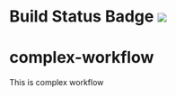 # Build Status Badge ![](https://github.com/Divyansh-ukg/complex-workflow/workflows/Pipeline/badge.svg)

# complex-workflow
This is complex workflow

